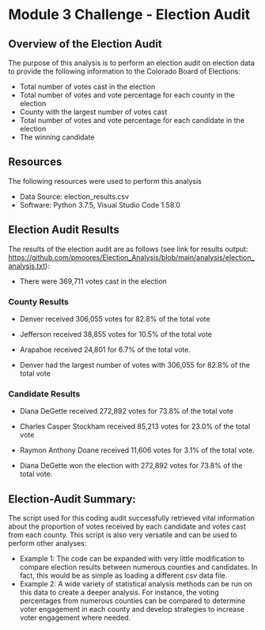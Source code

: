 # Module 3 Challenge - Election Audit

## Overview of the Election Audit
The purpose of this analysis is to perform an election audit on election data to provide the following information to the Colorado Board of Elections:
 - Total number of votes cast in the election
 - Total number of votes and vote percentage for each county in the election
 - County with the largest number of votes cast
 - Total number of votes and vote percentage for each candidate in the election
 - The winning candidate


## Resources
The following resources were used to perform this analysis
- Data Source: election_results.csv
- Software: Python 3.7.5, Visual Studio Code 1.58.0


## Election Audit Results
The results of the election audit are as follows (see link for results output: https://github.com/pmoores/Election_Analysis/blob/main/analysis/election_analysis.txt): 

 - There were 369,711 votes cast in the election

### County Results
 - Denver received 306,055 votes for 82.8% of the total vote
 - Jefferson received 38,855 votes for 10.5% of the total vote
 - Arapahoe received 24,801 for 6.7% of the total vote.  

 - Denver had the largest number of votes with 306,055 for 82.8% of the total vote

### Candidate Results
 - Diana DeGette received 272,892 votes for 73.8% of the total vote
 - Charles Casper Stockham received 85,213 votes for 23.0% of the total vote
 - Raymon Anthony Doane received 11,606 votes for 3.1% of the total vote.  

 - Diana DeGette won the election with 272,892 votes for 73.8% of the total vote.


## Election-Audit Summary: 
The script used for this coding audit successfully retrieved vital information about the proportion of votes received by each candidate and votes cast from each county. This script is also very versatile and can be used to perform other analyses:
 - Example 1: The code can be expanded with very little modification to compare election results between numerous counties and candidates. In fact, this would be as simple as loading a different csv data file.
 - Example 2: A wide variety of statistical analysis methods can be run on this data to create a deeper analysis. For instance, the voting percentages from numerous counties can be compared to determine voter engagement in each county and develop strategies to increase voter engagement where needed.
